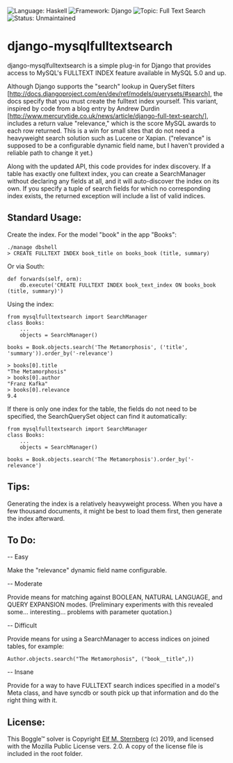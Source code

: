 ![Language: Haskell](https://img.shields.io/badge/language-Python-yellowgreen.svg)
![Framework: Django](https://img.shields.io/badge/language-Django-yellowgreen.svg)
![Topic: Full Text Search](https://img.shields.io/badge/topic-Full_Text_Search-red.svg)
![Status: Unmaintained](https://img.shields.io/badge/status-Unmaintained-red.svg)

django-mysqlfulltextsearch
==============================

django-mysqlfulltextsearch is a simple plug-in for Django that
provides access to MySQL's FULLTEXT INDEX feature available in MySQL
5.0 and up.

Although Django supports the "search" lookup in QuerySet filters
[http://docs.djangoproject.com/en/dev/ref/models/querysets/#search],
the docs specify that you must create the fulltext index yourself.
This variant, inspired by code from a blog entry by Andrew Durdin
[http://www.mercurytide.co.uk/news/article/django-full-text-search/],
includes a return value "relevance," which is the score MySQL awards
to each row returned.  This is a win for small sites that do not need
a heavyweight search solution such as Lucene or Xapian. ("relevance"
is supposed to be a configurable dynamic field name, but I haven't
provided a reliable path to change it yet.)

Along with the updated API, this code provides for index discovery.
If a table has exactly one fulltext index, you can create a
SearchManager without declaring any fields at all, and it will
auto-discover the index on its own.  If you specify a tuple of search
fields for which no corresponding index exists, the returned exception
will include a list of valid indices.



Standard Usage:
---------------

Create the index.  For the model "book" in the app "Books":

    ./manage dbshell
    > CREATE FULLTEXT INDEX book_title on books_book (title, summary)

Or via South:

    def forwards(self, orm):
        db.execute('CREATE FULLTEXT INDEX book_text_index ON books_book (title, summary)')

Using the index:

    from mysqlfulltextsearch import SearchManager
    class Books:
        ...
        objects = SearchManager()

    books = Book.objects.search('The Metamorphosis', ('title', 'summary')).order_by('-relevance')

    > books[0].title
    "The Metamorphosis"
    > books[0].author
    "Franz Kafka"
    > books[0].relevance
    9.4

If there is only one index for the table, the fields do not need to be
specified, the SearchQuerySet object can find it automatically:

    from mysqlfulltextsearch import SearchManager
    class Books:
        ...
        objects = SearchManager()

    books = Book.objects.search('The Metamorphosis').order_by('-relevance')



Tips:
-----
Generating the index is a relatively heavyweight process.  When you
have a few thousand documents, it might be best to load them first,
then generate the index afterward.  



To Do:
-----

-- Easy

Make the "relevance" dynamic field name configurable.


-- Moderate

Provide means for matching against BOOLEAN, NATURAL LANGUAGE, and
QUERY EXPANSION modes.  (Preliminary experiments with this revealed
some... interesting... problems with parameter quotation.)


-- Difficult

Provide means for using a SearchManager to access indices on joined
tables, for example:

    Author.objects.search("The Metamorphosis", ("book__title",))

-- Insane

Provide for a way to have FULLTEXT search indices specified in a
model's Meta class, and have syncdb or south pick up that information
and do the right thing with it.

License:
--------

This Boggle™ solver is Copyright [Elf M. Sternberg](https://elfsternberg.com) (c) 2019, 
and licensed with the Mozilla Public License vers. 2.0.  A copy of the
license file is included in the root folder.
